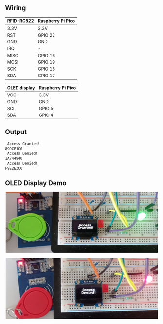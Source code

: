 ## Wiring
| RFID-RC522  | Raspberry Pi Pico |
| ------------- | ------------- |
| 3.3V  | 3.3V |
| RST  | GPIO 22 |
| GND  | GND |
| IRQ  | - |
| MISO  | GPIO 16 |
| MOSI  | GPIO 19 |
| SCK  | GPIO 18 |
| SDA  | GPIO 17|

| OLED display  | Raspberry Pi Pico |
| ------------- | ------------- |
| VCC  | 3.3V |
| GND  | GND |
| SCL  | GPIO 5 |
| SDA  | GPIO 4 |

## Output
```
 Access Granted!
89DCF1C0
 Access Denied!
1A744940
 Access Denied!
F9E2E3C0
```

## OLED Display Demo 

<p align="center">
  <img width=500" height="200" src="https://github.com/boshov/Paspberry-Pi-Pico/blob/main/Documents/Access-control-monitor1.jpg"/> 
</p>

<p align="center">
  <img width=500" height="200" src="https://github.com/boshov/Paspberry-Pi-Pico/blob/main/Documents/Access-control-monitor2.jpg"/>
</p>

